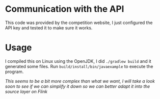 # Communication with the API

This code was provided by the competition website, I just configured the API key and tested it to make sure it works.

# Usage
I compiled this on Linux using the OpenJDK, I did `./gradlew build` and it generated some files. Run `build/install/bin/javaexample` to execute the program.

*This seems to be a bit more complex than what we want, I will take a look soon to see if we can simplify it down so we can better adapt it into the source layer on Flink*